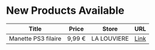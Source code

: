 # New Products Available

| Title | Price | Store | URL |
|---|---|---|---|
| Manette PS3 filaire | 9,99 € | LA LOUVIERE | [Link](https://www.cashconverters.be/fr/accessoires-jeux-video/697103-manette-ps3-filaire.html) |
